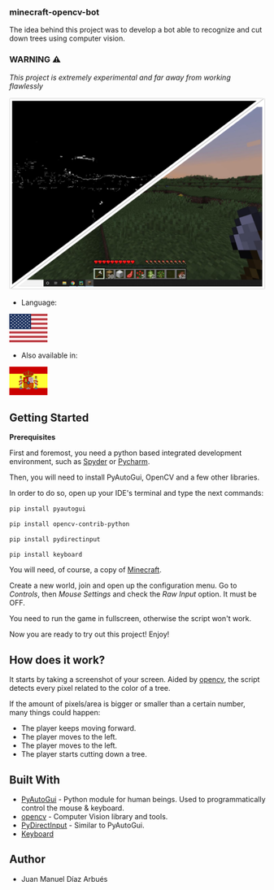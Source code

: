 ### minecraft-opencv-bot

The idea behind this project was to develop a bot able to recognize and cut down trees using computer vision.

### WARNING :warning:

_This project is extremely experimental and far away from working flawlessly_

![Collage](/images/collage.png)

- Language:

![English](/images/us.png)


- Also available in: 

[![Spanish](/images/es.png)](README.ES.md)


## Getting Started

**Prerequisites**

First and foremost, you need a python based integrated development environment, such as [Spyder](https://www.spyder-ide.org/) or [Pycharm](https://www.jetbrains.com/es-es/pycharm/).

Then, you will need to install PyAutoGui, OpenCV and a few other libraries.

In order to do so, open up your IDE's terminal and type the next commands:

```
pip install pyautogui
```
```
pip install opencv-contrib-python
```
```
pip install pydirectinput
```
```
pip install keyboard
```

You will need, of course, a copy of [Minecraft](www.minecraft.net).

Create a new world, join and open up the configuration menu. Go to _Controls_, then _Mouse Settings_ and check the _Raw Input_ option. It must be OFF.

You need to run the game in fullscreen, otherwise the script won't work.

Now you are ready to try out this project! Enjoy!

## How does it work?

It starts by taking a screenshot of your screen. Aided by [opencv](https://opencv.org/releases/), the script detects every pixel related to the color of a tree.

If the amount of pixels/area is bigger or smaller than a certain number, many things could happen:

- The player keeps moving forward.
- The player moves to the left.
- The player moves to the left.
- The player starts cutting down a tree.

## Built With

- [PyAutoGui](https://pypi.org/project/PyAutoGUI/) - Python module for human beings. Used to programmatically control the mouse & keyboard.
- [opencv](https://opencv.org/releases/) - Computer Vision library and tools.
- [PyDirectInput](https://pypi.org/project/PyDirectInput/) - Similar to PyAutoGui.
- [Keyboard](https://pypi.org/project/keyboard/)

## Author

- Juan Manuel Díaz Arbués
